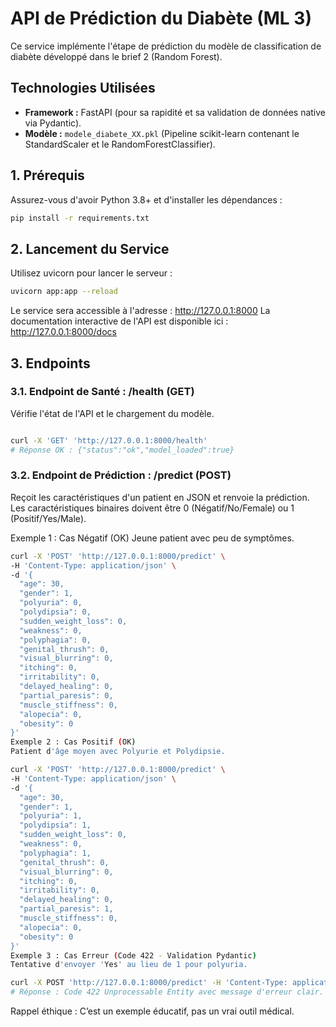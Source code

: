 # API de Prédiction du Diabète (ML 3)

Ce service implémente l'étape de prédiction du modèle de classification de diabète développé dans le brief 2 (Random Forest).

## Technologies Utilisées
- **Framework :** FastAPI (pour sa rapidité et sa validation de données native via Pydantic).
- **Modèle :** `modele_diabete_XX.pkl` (Pipeline scikit-learn contenant le StandardScaler et le RandomForestClassifier).

## 1. Prérequis

Assurez-vous d'avoir Python 3.8+ et d'installer les dépendances :

```bash
pip install -r requirements.txt
```

## 2. Lancement du Service
Utilisez uvicorn pour lancer le serveur :

```bash
uvicorn app:app --reload
```

Le service sera accessible à l'adresse : http://127.0.0.1:8000
La documentation interactive de l'API est disponible ici : http://127.0.0.1:8000/docs

## 3. Endpoints
### 3.1. Endpoint de Santé : /health (GET)
Vérifie l'état de l'API et le chargement du modèle.

```bash

curl -X 'GET' 'http://127.0.0.1:8000/health'
# Réponse OK : {"status":"ok","model_loaded":true}
```

### 3.2. Endpoint de Prédiction : /predict (POST)
Reçoit les caractéristiques d'un patient en JSON et renvoie la prédiction.
Les caractéristiques binaires doivent être 0 (Négatif/No/Female) ou 1 (Positif/Yes/Male).

Exemple 1 : Cas Négatif (OK)
Jeune patient avec peu de symptômes.


```bash
curl -X 'POST' 'http://127.0.0.1:8000/predict' \
-H 'Content-Type: application/json' \
-d '{
  "age": 30,
  "gender": 1,
  "polyuria": 0,
  "polydipsia": 0,
  "sudden_weight_loss": 0,
  "weakness": 0,
  "polyphagia": 0,
  "genital_thrush": 0,
  "visual_blurring": 0,
  "itching": 0,
  "irritability": 0,
  "delayed_healing": 0,
  "partial_paresis": 0,
  "muscle_stiffness": 0,
  "alopecia": 0,
  "obesity": 0
}'
Exemple 2 : Cas Positif (OK)
Patient d'âge moyen avec Polyurie et Polydipsie.
```
```bash
curl -X 'POST' 'http://127.0.0.1:8000/predict' \
-H 'Content-Type: application/json' \
-d '{
  "age": 30,
  "gender": 1,
  "polyuria": 1,
  "polydipsia": 1,
  "sudden_weight_loss": 0,
  "weakness": 0,
  "polyphagia": 1,
  "genital_thrush": 0,
  "visual_blurring": 0,
  "itching": 0,
  "irritability": 0,
  "delayed_healing": 0,
  "partial_paresis": 1,
  "muscle_stiffness": 0,
  "alopecia": 0,
  "obesity": 0
}'
Exemple 3 : Cas Erreur (Code 422 - Validation Pydantic)
Tentative d'envoyer 'Yes' au lieu de 1 pour polyuria.
```
```bash
curl -X POST 'http://127.0.0.1:8000/predict' -H 'Content-Type: application/json' -d '{"age": 55, "gender": 1, "polyuria": "NON", "polydipsia": 1, "sudden_weight_loss": 1, "weakness": 1, "polyphagia": 1, "genital_thrush": 1, "visual_blurring": 1, "itching": 1, "irritability": 0, "delayed_healing": 1, "partial_paresis": 1, "muscle_stiffness": 0, "alopecia": 1, "obesity": 0}'
# Réponse : Code 422 Unprocessable Entity avec message d'erreur clair.
```

Rappel éthique :
C’est un exemple éducatif, pas un vrai outil médical.